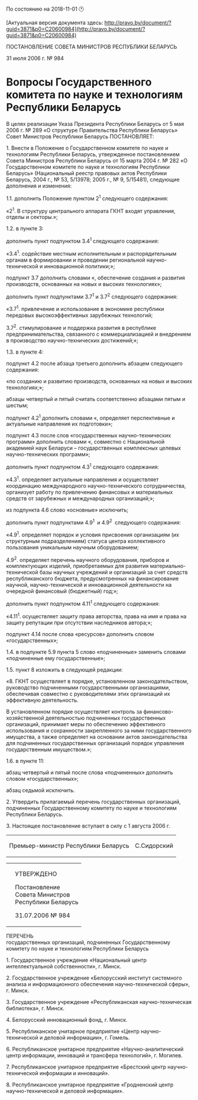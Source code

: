 По состоянию на 2018-11-01 &#x1F550;

[Актуальная версия документа здесь: http://pravo.by/document/?guid=3871&p0=C20600984](http://pravo.by/document/?guid=3871&p0=C20600984)

<p>ПОСТАНОВЛЕНИЕ СОВЕТА МИНИСТРОВ РЕСПУБЛИКИ БЕЛАРУСЬ</p>
<p>31 июля 2006 г. № 984</p>
<h1>Вопросы Государственного комитета по науке и технологиям Республики Беларусь</h1>
<p>В целях реализации Указа Президента Республики Беларусь от 5 мая 2006 г. № 289 «О структуре Правительства Республики Беларусь» Совет Министров Республики Беларусь ПОСТАНОВЛЯЕТ:</p>
<p>1. Внести в Положение о Государственном комитете по науке и технологиям Республики Беларусь, утвержденное постановлением Совета Министров Республики Беларусь от 15 марта 2004 г. № 282 «О Государственном комитете по науке и технологиям Республики Беларусь» (Национальный реестр правовых актов Республики Беларусь, 2004 г., № 53, 5/13978; 2005 г., № 9, 5/15481), следующие дополнения и изменения:</p>
<p>1.1. дополнить Положение пунктом 2<sup>1</sup> следующего содержания:</p>
<p>«2<sup>1</sup>. В структуру центрального аппарата ГКНТ входят управления, отделы и секторы.»;</p>
<p>1.2. в пункте 3:</p>
<p>дополнить пункт подпунктом 3.4<sup>1 </sup>следующего содержания:</p>
<p>«3.4<sup>1</sup>. содействие местным исполнительным и распорядительным органам в формировании и проведении региональной научно-технической и инновационной политики;»;</p>
<p>подпункт 3.7 дополнить словами «, обеспечение создания и развития производств, основанных на новых и высоких технологиях»;</p>
<p>дополнить пункт подпунктами 3.7<sup>1</sup> и 3.7<sup>2</sup> следующего содержания:</p>
<p>«3.7<sup>1</sup>. привлечение и использование в экономике республики передовых высокоэффективных зарубежных технологий;</p>
<p>3.7<sup>2</sup>. стимулирование и поддержка развития в республике предпринимательства, связанного с коммерциализацией и внедрением в производство научно-технических достижений;»;</p>
<p>1.3. в пункте 4:</p>
<p>подпункт 4.2 после абзаца третьего дополнить абзацем следующего содержания:</p>
<p>«по созданию и развитию производств, основанных на новых и высоких технологиях;»;</p>
<p>абзацы четвертый и пятый считать соответственно абзацами пятым и шестым;</p>
<p>подпункт 4.2<sup>1</sup> дополнить словами «, определяет перспективные и актуальные направления их подготовки»;</p>
<p>подпункт 4.3 после слов «государственных научно-технических программ» дополнить словами «, совместно с Национальной академией наук Беларуси – государственных комплексных целевых научно-технических программ»;</p>
<p>дополнить пункт подпунктом 4.3<sup>1</sup> следующего содержания:</p>
<p>«4.3<sup>1</sup>. определяет актуальные направления и осуществляет координацию международного научно-технического сотрудничества, организует работу по привлечению финансовых и материальных средств от зарубежных и международных организаций;»;</p>
<p>из подпункта 4.6 слово «основные» исключить;</p>
<p>дополнить пункт подпунктами 4.9<sup>1 </sup> и 4.9<sup>2 </sup> следующего содержания:</p>
<p>«4.9<sup>1</sup>. определяет порядок и условия присвоения организациям (их структурным подразделениям) статуса центра коллективного пользования уникальным научным оборудованием;</p>
<p>4.9<sup>2</sup>. определяет перечень научного оборудования, приборов и комплектующих изделий, приобретаемых для развития материально-технической базы научных учреждений и организаций за счет средств республиканского бюджета, предусмотренных на финансирование научной, научно-технической и инновационной деятельности на очередной финансовый (бюджетный) год;»;</p>
<p>дополнить пункт подпунктом 4.11<sup>1</sup> следующего содержания:</p>
<p>«4.11<sup>1</sup>. осуществляет защиту права авторства, права на имя и права на защиту репутации при отсутствии наследников автора;»;</p>
<p>подпункт 4.14 после слова «ресурсов» дополнить словом «государственных»;</p>
<p>1.4. в подпункте 5.9 пункта 5 слово «подчиненные» заменить словами «подчиненные ему государственные»;</p>
<p>1.5. пункт 8 изложить в следующей редакции:</p>
<p>«8. ГКНТ осуществляет в порядке, установленном законодательством, руководство подчиненными государственными организациями, обеспечивая совместно с руководителями этих организаций их эффективную деятельность.</p>
<p>В установленном порядке осуществляет контроль за финансово-хозяйственной деятельностью подчиненных государственных организаций, принимает меры по обеспечению эффективного использования и сохранности закрепленного за ними государственного имущества, а также определяет на основании актов законодательства для подчиненных государственных организаций порядок управления государственным имуществом.»;</p>
<p>1.6. в пункте 11:</p>
<p>абзац четвертый и пятый после слова «подчиненных» дополнить словом «государственных»;</p>
<p>абзац седьмой исключить.</p>
<p>2. Утвердить прилагаемый перечень государственных организаций, подчиненных Государственному комитету по науке и технологиям Республики Беларусь.</p>
<p>3. Настоящее постановление вступает в силу с 1 августа 2006 г.</p>
<p></p>
<table><tr>
<td><p>Премьер-министр Республики Беларусь</p></td>
<td><p>С.Сидорский</p></td>
</tr></table>
<p></p>
<table><tr>
<td><p></p></td>
<td>
<p>УТВЕРЖДЕНО</p>
<p>Постановление <br>Совета Министров <br>Республики Беларусь</p>
<p>31.07.2006 № 984</p>
</td>
</tr></table>
<p>ПЕРЕЧЕНЬ <br>государственных организаций, подчиненных Государственному комитету по науке и технологиям Республики Беларусь</p>
<p>1. Государственное учреждение «Национальный центр интеллектуальной собственности», г. Минск.</p>
<p>2. Государственное учреждение «Белорусский институт системного анализа и информационного обеспечения научно-технической сферы», г. Минск.</p>
<p>3. Государственное учреждение «Республиканская научно-техническая библиотека», г. Минск.</p>
<p>4. Белорусский инновационный фонд, г. Минск.</p>
<p>5. Республиканское унитарное предприятие «Центр научно-технической и деловой информации», г. Гомель.</p>
<p>6. Республиканское унитарное предприятие «Научно-аналитический центр информации, инноваций и трансфера технологий», г. Могилев.</p>
<p>7. Республиканское унитарное предприятие «Брестский центр научно-технической информации и инноваций».</p>
<p>8. Республиканское унитарное предприятие «Гродненский центр научно-технической и деловой информации».</p>